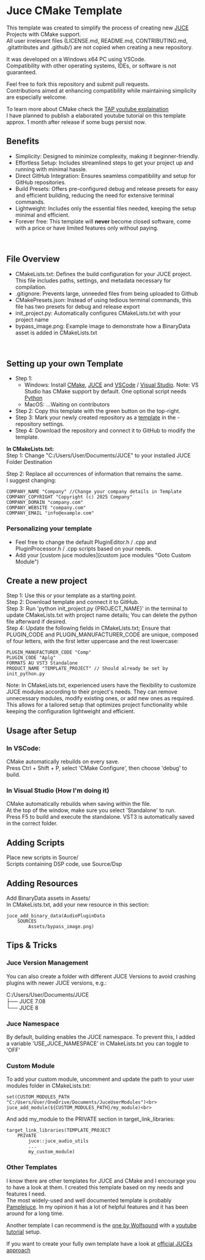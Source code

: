 # Juce CMake Template

This template was created to simplify the process of creating new [JUCE](https://juce.com/) Projects with CMake support.<br>
All user irrelevant files (LICENSE.md, README.md, CONTRIBUTING.md, .gitattributes and .github/) are not copied when creating a new repository.

It was developed on a Windows x64 PC using VSCode.<br>
Compatibility with other operating systems, IDEs, or software is not guaranteed.<br>

Feel free to fork this repository and submit pull requests.<br>
Contributions aimed at enhancing compatibility while maintaining simplicity are especially welcome.<br>

To learn more about CMake check the [TAP youtube explaination](https://www.youtube.com/watch?v=FLP_AVbzueY)<br>
I have planned to publish a elaborated youtube tutorial on this template approx. 1 month after release if some bugs persist now.<br>

## Benefits
- Simplicity: Designed to minimize complexity, making it beginner-friendly.<br>
- Effortless Setup: Includes streamlined steps to get your project up and running with minimal hassle.<br>
- Direct GitHub Integration: Ensures seamless compatibility and setup for GitHub repositories.<br>
- Build Presets: Offers pre-configured debug and release presets for easy and efficient building, reducing the need for extensive terminal commands.<br>
- Lightweight: Includes only the essential files needed, keeping the setup minimal and efficient.<br>
- Forever free: This template will **never** become closed software, come with a price or have limited features only without paying.<br>

<br>

## File Overview
- CMakeLists.txt: Defines the build configuration for your JUCE project. This file includes paths, settings, and metadata necessary for compilation.<br>
- .gitignore: Prevents large, unneeded files from being uploaded to Github<br>
- CMakePresets.json: Instead of using tedious terminal commands, this file has two presets for debug and release export<br>
- init_project.py: Automatically configures CMakeLists.txt with your project name<br>
- bypass_image.png: Example image to demonstrate how a BinaryData asset is added in CMakeLists.txt<br>

<br>

## Setting up your own Template
- Step 1:<br>
    - Windows: Install [CMake](https://cmake.org/download/), [JUCE](https://juce.com/get-juce/) and [VSCode](https://code.visualstudio.com/download) / [Visual Studio](https://visualstudio.microsoft.com/vs/community/). Note: VS Studio has CMake support by default. One optional script needs [Python](https://www.python.org/downloads/)<br>
    - MacOS: ...Waiting on contributors<br>
- Step 2: Copy this template with the green button on the top-right.<br>
- Step 3: Mark your newly created repository as a [template](https://docs.github.com/en/repositories/creating-and-managing-repositories/creating-a-template-repository) in the - repository settings.<br>
- Step 4: Download the repository and connect it to GitHub to modify the template.<br>

**In CMakeLists.txt:**<br>
Step 1: Change "C:/Users/User/Documents/JUCE" to your installed JUCE Folder Destination<br>

Step 2: Replace all occurrences of information that remains the same.<br>
I suggest changing:

    COMPANY_NAME "Company" //Change your company details in Template
    COMPANY_COPYRIGHT "Copyright (c) 2025 Company"
    COMPANY_DOMAIN "company.com"
    COMPANY_WEBSITE "company.com"
    COMPANY_EMAIL "info@example.com"

### Personalizing your template
- Feel free to change the default PluginEditor.h / .cpp and PluginProcessor.h / .cpp scripts based on your needs.
- Add your [custom juce modules](custom juce modules "Goto Custom Module")

## Create a new project
Step 1: Use this or your template as a starting point.<br>
Step 2: Download template and connect it to GitHub.<br>
Step 3: Run 'python init_project.py {PROJECT_NAME}' in the terminal to update CMakeLists.txt with project name details; 
You can delete the python file afterward if desired.<br>
Step 4: Update the following fields in CMakeLists.txt; Ensure that PLUGIN_CODE and PLUGIN_MANUFACTURER_CODE are unique, composed of four letters, with the first letter uppercase and the rest lowercase:

    PLUGIN_MANUFACTURER_CODE "Comp"
    PLUGIN_CODE "Aplg"
    FORMATS AU VST3 Standalone
    PRODUCT_NAME "TEMPLATE_PROJECT" // Should already be set by init_python.py

Note:
In CMakeLists.txt, experienced users have the flexibility to customize JUCE modules according to their project's needs. They can remove unnecessary modules, modify existing ones, or add new ones as required. This allows for a tailored setup that optimizes project functionality while keeping the configuration lightweight and efficient.

## Usage after Setup
### In VSCode:
CMake automatically rebuilds on every save.<br>
Press Ctrl + Shift + P, select 'CMake Configure', then choose 'debug' to build.<br>

### In Visual Studio (How I'm doing it)
CMake automatically rebuilds when saving within the file.<br>
At the top of the window, make sure you select 'Standalone' to run.<br>
Press F5 to build and execute the standalone. VST3 is automatically saved in the correct folder.<br>

## Adding Scripts
Place new scripts in Source/<br>
Scripts containing DSP code, use Source/Dsp<br>

## Adding Resources
Add BinaryData assets in Assets/<br>
In CMakeLists.txt, add your new resource in this section:

    juce_add_binary_data(AudioPluginData
        SOURCES
            Assets/bypass_image.png)

## Tips & Tricks
### Juce Version Management
You can also create a folder with different JUCE Versions to avoid crashing plugins with newer JUCE versions, e.g.:<br>

C:/Users/User/Documents/JUCE<br>
├── JUCE 7.08<br>
└── JUCE 8<br>

### Juce Namespace
By default, building enables the JUCE namespace. To prevent this, I added a variable 'USE_JUCE_NAMESPACE' in CMakeLists.txt you can toggle to 'OFF'

### Custom Module
To add your custom module, uncomment and update the path to your user modules folder in CMakeLists.txt:<br>

    set(CUSTOM_MODULES_PATH "C:/Users/User/OneDrive/Documents/JuceUserModules")<br>
    juce_add_module(${CUSTOM_MODULES_PATH}/my_module)<br>

And add my_module to the PRIVATE section in target_link_libraries:<br>

    target_link_libraries(TEMPLATE_PROJECT
        PRIVATE
            juce::juce_audio_utils
            ...
            my_custom_module)

### Other Templates
I know there are other templates for JUCE and CMake and I encourage you to have a look at them. 
I created this template based on my needs and features I need. <br>
The most widely-used and well documented template is probably [Pamplejuce](https://github.com/sudara/pamplejuce). In my opinion it has a lot of helpful features and it has been around for a long time.<br>

Another template I can recommend is the [one by Wolfsound](https://github.com/JanWilczek/audio-plugin-template) with a [youtube tutorial](https://www.youtube.com/watch?v=Uq7Hwt18s3s) setup.

If you want to create your fully own template have a look at [official JUCEs approach](https://github.com/juce-framework/JUCE/tree/master/examples/CMake/AudioPlugin)
